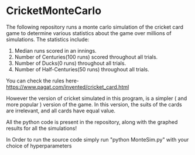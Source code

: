 # CricketMonteCarlo
The following repository runs a monte carlo simulation of the cricket card game to determine 
various statistics about the game over millions of simulations. The statistics include:
1. Median runs scored in an innings.
2. Number of Centuries(100 runs) scored throughout all trials.
3. Number of Ducks(0 runs) throughout all trials.
4. Number of Half-Centuries(50 runs) throughout all trials.

You can check the rules here- https://www.pagat.com/invented/cricket_card.html

However the version of cricket simulated in this program, is a simpler ( and more popular ) version of the game. 
In this version, the suits of the cards are irrelevant, and all cards have equal value.

All the python code is present in the repository, along with the graphed results for all the simulations!

In Order to run the source code simply run "python MonteSim.py" with your choice of hyperparameters
